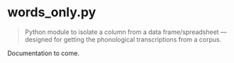 # words_only.py

>Python module to isolate a column from a data frame/spreadsheet — designed for
getting the phonological transcriptions from a corpus.

Documentation to come.
